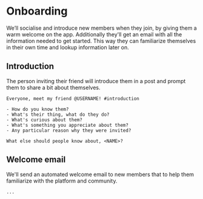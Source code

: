 # Onboarding

We’ll socialise and introduce new members when they join, by giving them a warm welcome on the app. Additionally they'll get an email with all the information needed to get started. This way they can familiarize themselves in their own time and lookup information later on.

## Introduction

The person inviting their friend will introduce them in a post and prompt them to share a bit about themselves.

```
Everyone, meet my friend @USERNAME! #introduction

- How do you know them?
- What's their thing, what do they do?
- What's curious about them?
- What's something you appreciate about them?
- Any particular reason why they were invited?

What else should people know about, <NAME>?
```

## Welcome email

We'll send an automated welcome email to new members that to help them familiarize with the platform and community.

```
...
```
